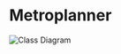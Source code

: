 # Metroplanner
![Class Diagram](http://www.plantuml.com/plantuml/proxy?cache=no&src=https://raw.githubusercontent.com/elsholz/metroplanner/puml_simple/docs/metroplanner.puml)
